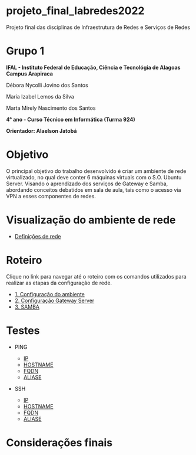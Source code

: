 # projeto_final_labredes2022
Projeto final das disciplinas de Infraestrutura de Redes e Serviços de Redes

# Grupo 1

**IFAL - Instituto Federal de Educação, Ciência e Tecnológia de Alagoas**
**Campus Arapiraca**

Débora Nycolli Jovino dos Santos

Maria Izabel Lemos da Silva

Marta Mirely Nascimento dos Santos

**4° ano - Curso Técnico em Informática (Turma 924)**

**Orientador: Alaelson Jatobá**

# Objetivo

O principal objetivo do trabalho desenvolvido é criar um ambiente de rede virtualizado, no qual deve conter 6 máquinas virtuais com o S.O. Ubuntu Server. Visando o aprendizado dos serviços de Gateway e Samba, abordando conceitos debatidos em sala de aula, tais como o acesso via VPN a esses componentes de redes.

# Visualização do ambiente de rede
* [Definições de rede]()

# Roteiro
Clique no link para navegar até o roteiro com os comandos utilizados para realizar as etapas da configuração de rede.

* [1. Configuração do ambiente]()
* [2. Configuração Gateway Server]()
* [3. SAMBA]()

# Testes

* PING

   - [IP]()
   - [HOSTNAME]()
   - [FQDN]()
   - [ALIASE]()
   
* SSH

   - [IP]()
   - [HOSTNAME]()
   - [FQDN]()
   - [ALIASE]()

# Considerações finais
